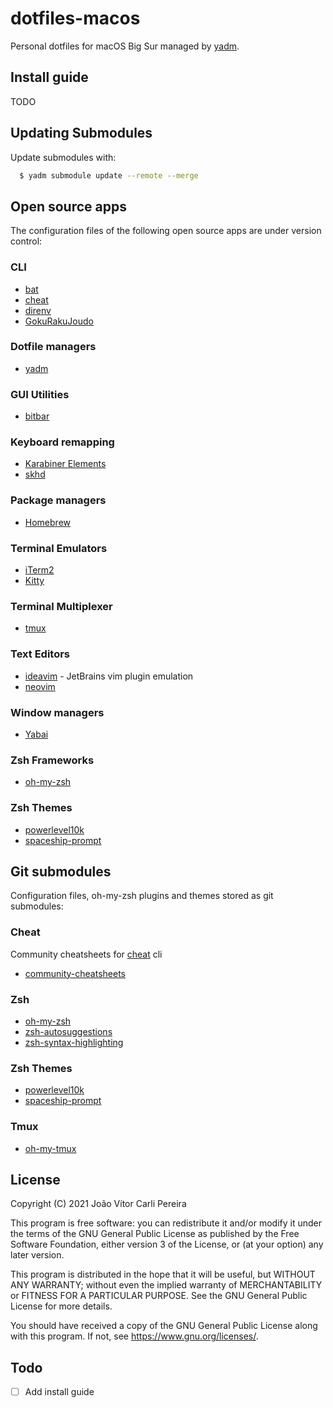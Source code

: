 # dotfiles-macos

Personal dotfiles for macOS Big Sur managed by [yadm](https://github.com/TheLocehiliosan/yadm).

## Install guide

TODO 

## Updating Submodules

Update submodules with:

```bash
  $ yadm submodule update --remote --merge
```

## Open source apps

The configuration files of the following open source apps are under version control:

### CLI

* [bat](https://github.com/sharkdp/bat)
* [cheat](https://github.com/cheat/cheat)
* [direnv](https://github.com/direnv/direnv)
* [GokuRakuJoudo](https://github.com/yqrashawn/GokuRakuJoudo)

### Dotfile managers

* [yadm](https://github.com/TheLocehiliosan/yadm)

### GUI Utilities

* [bitbar](https://github.com/matryer/bitbar)

### Keyboard remapping

* [Karabiner Elements](https://github.com/pqrs-org/Karabiner-Elements)
* [skhd](https://github.com/koekeishiya/skhd)

### Package managers

* [Homebrew](https://github.com/Homebrew/brew)

### Terminal Emulators

* [iTerm2](https://github.com/gnachman/iTerm2)
* [Kitty](https://github.com/kovidgoyal/kitty)

### Terminal Multiplexer

* [tmux](https://github.com/tmux/tmux)

### Text Editors

* [ideavim](https://github.com/JetBrains/ideavim) - JetBrains vim plugin emulation
* [neovim](https://github.com/neovim/neovim)

### Window managers

* [Yabai](https://github.com/koekeishiya/yabai)

### Zsh Frameworks

* [oh-my-zsh](https://github.com/ohmyzsh/ohmyzsh)

### Zsh Themes

* [powerlevel10k](https://github.com/romkatv/powerlevel10k)
* [spaceship-prompt](https://github.com/denysdovhan/spaceship-prompt)

## Git submodules

Configuration files, oh-my-zsh plugins and themes stored as git submodules:

### Cheat

Community cheatsheets for [cheat](https://github.com/cheat/cheat) cli

* [community-cheatsheets](https://github.com/JetBrains/ideavim)

### Zsh

* [oh-my-zsh](https://github.com/ohmyzsh/ohmyzsh)
* [zsh-autosuggestions](https://github.com/zsh-users/zsh-autosuggestions)
* [zsh-syntax-highlighting](https://github.com/zsh-users/zsh-syntax-highlighting)

### Zsh Themes

* [powerlevel10k](https://github.com/romkatv/powerlevel10k)
* [spaceship-prompt](https://github.com/denysdovhan/spaceship-prompt)

### Tmux

* [oh-my-tmux](https://github.com/gpakosz/.tmux)

## License

Copyright (C) 2021 João Vítor Carli Pereira

This program is free software: you can redistribute it and/or modify
it under the terms of the GNU General Public License as published by
the Free Software Foundation, either version 3 of the License, or
(at your option) any later version.

This program is distributed in the hope that it will be useful,
but WITHOUT ANY WARRANTY; without even the implied warranty of
MERCHANTABILITY or FITNESS FOR A PARTICULAR PURPOSE.  See the
GNU General Public License for more details.

You should have received a copy of the GNU General Public License
along with this program.  If not, see <https://www.gnu.org/licenses/>.

## Todo

- [ ] Add install guide

